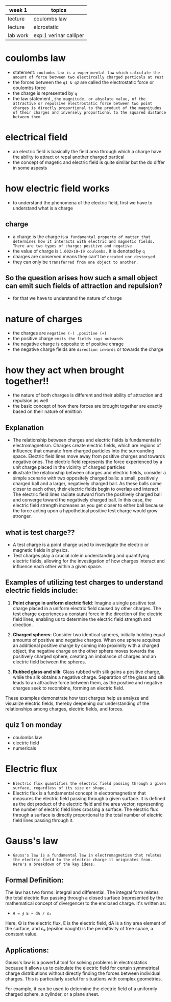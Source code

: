 |   week 1  | topics |
|-----|-----|
| lecture | coulombs law |
| lecture | elcrostatic |
| lab work | exp:1 verinar calliper |

# coulombs law 
* statement:
            `coulombs law is a experimental law which calculate the amount of force between two electircally charged perticals at rest `
* the forces between the ` q1 & q2 ` are called the electrostatic force or coulombs force
*  the charge is represented by ` q `
* the law statement , ` the magnitude, or absolute value, of the attractive or repulsive electrostatic force between two point charges is directly proportional to the product of the magnitudes of their charges and inversely proportional to the squared distance between them `

# electrical field 
* an electric field is basically the field area through which a charge have the ability to attract or repal another charged partical
* the concept of magetic and electric field is quite similar but the do differ in some aspests
# how electric field works
* to understand the phenomena of the electric field, first we have to understand what is a charge
## charge 
* a charge is the charge is:`a fundamental property of matter that determines how it interacts with electric and magnetic fields. There are two types of charge: positive and negative`
* the value of charge is `1.602×10−19 coulombs.` it is denoted by `q`
* charges are conserved means they can't be `created nor destoryed`
* they can only be `transferred from one object to another.`
## So the question arises how such a small object can emit such fields of attraction and repulsion?
* for that we have to understand the nature of charge
# nature of charges
* the charges are `negative (-) ,positive (+)`
* the positive charge `emits the fields rays outwards`
* the negative charge is opposite to of positive chrage
* the negative charge fields are `direction inwards` or towards the charge
# how they act when brought together!!
* the nature of both charges is different and their ability of attraction and repulsion as well
* the basic concept of how there forces are brought together are exactly based on their nature of emittion 
## Explanation
* The relationship between charges and electric fields is fundamental in electromagnetism. Charges create electric fields, which are regions of influence that emanate from charged particles into the surrounding space. Electric field lines move away from positive charges and towards negative ones. The electric field represents the force experienced by a unit charge placed in the vicinity of charged particles
* illustrate the relationship between charges and electric fields, consider a simple scenario with two oppositely charged balls: a small, positively charged ball and a larger, negatively charged ball. As these balls come closer to each other, their electric fields begin to overlap and interact. The electric field lines radiate outward from the positively charged ball and converge toward the negatively charged ball. In this case, the electric field strength increases as you get closer to either ball because the force acting upon a hypothetical positive test charge would grow stronger.
## what is test charge??
* A test charge is a point charge used to investigate the electric or magnetic fields in physics.
* Test charges play a crucial role in understanding and quantifying electric fields, allowing for the investigation of how charges interact and influence each other within a given space.
## Examples of utilizing test charges to understand electric fields include:

1. **Point charge in uniform electric field**: Imagine a single positive test charge placed in a uniform electric field caused by other charges. The test charge experiences a constant force in the direction of the electric field lines, enabling us to determine the electric field strength and direction.

2. **Charged spheres**: Consider two identical spheres, initially holding equal amounts of positive and negative charges. When one sphere acquires an additional positive charge by coming into proximity with a charged object, the negative charge on the other sphere moves towards the positively charged sphere, creating an imbalance of charges and an electric field between the spheres.

3. **Rubbed glass and silk**: Glass rubbed with silk gains a positive charge, while the silk obtains a negative charge. Separation of the glass and silk leads to an attractive force between them, as the positive and negative charges seek to recombine, forming an electric field.

These examples demonstrate how test charges help us analyze and visualize electric fields, thereby deepening our understanding of the relationships among charges, electric fields, and forces.

## quiz 1 on monday 
* coulombs law
* electric field
* numericals

 # Electric flux
 * `Electric flux quantifies the electric field passing through a given surface, regardless of its size or shape.`
 * Electric flux is a fundamental concept in electromagnetism that measures the electric field passing through a given surface. It is defined as the dot product of the electric field and the area vector, representing the number of electric field lines crossing a surface. The electric flux through a surface is directly proportional to the total number of electric field lines passing through it.
# Gauss's law 
* `Gauss's law is a fundamental law in electromagnetism that relates the electric field to the electric charge it originates from. Here's a breakdown of the key ideas.`
## Formal Definition:

The law has two forms: integral and differential. The integral form relates the total electric flux passing through a closed surface (represented by the mathematical concept of divergence) to the enclosed charge. It's written as:

* `Φ = ∮ E • dA / ε₀`

Here, Φ is the electric flux, E is the electric field, dA is a tiny area element of the surface, and ε₀ (epsilon naught) is the permittivity of free space, a constant value.

## Applications:

Gauss's law is a powerful tool for solving problems in electrostatics because it allows us to calculate the electric field for certain symmetrical charge distributions without directly finding the forces between individual charges. This is particularly useful for situations with complex geometries.

For example, it can be used to determine the electric field of a uniformly charged sphere, a cylinder, or a plane sheet.

  
   
